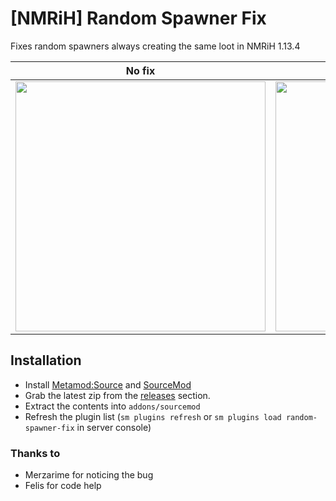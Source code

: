 # [NMRiH] Random Spawner Fix

Fixes random spawners always creating the same loot in NMRiH 1.13.4

| No fix | Fix |
|:------:|:---:|
| <img src="https://github.com/dysphie/nmrih-random-spawner-fix/assets/11559683/eade9552-85e1-407c-a38b-1fdae252999a" width="400"> | <img src="https://github.com/dysphie/nmrih-random-spawner-fix/assets/11559683/b62c3be5-979e-4b38-88a6-4c0478cab42f" width="400"> |

## Installation

- Install [Metamod:Source](https://www.sourcemm.net/downloads.php/?branch=stable) and [SourceMod](https://www.sourcemod.net/downloads.php?branch=stable)
- Grab the latest zip from the [releases](https://github.com/dysphie/nmrih-random-spawner-fix/releases) section.
- Extract the contents into `addons/sourcemod`
- Refresh the plugin list (`sm plugins refresh` or `sm plugins load random-spawner-fix` in server console)

### Thanks to

- Merzarime for noticing the bug
- Felis for code help
